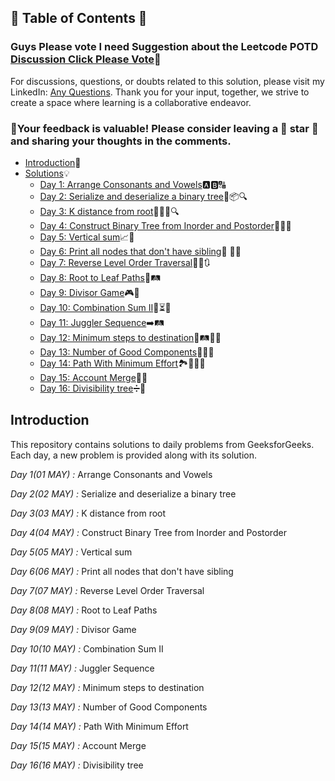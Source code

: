 ## 📜 Table of Contents 📜

### Guys Please vote I need Suggestion about the Leetcode POTD [Discussion Click Please Vote](https://github.com/Hunterdii/GeeksforGeeks-POTD/discussions/2)🙏


For discussions, questions, or doubts related to this solution, please visit my LinkedIn: [Any Questions](https://www.linkedin.com/in/het-patel-8b110525a/). Thank you for your input, together, we strive to create a space where learning is a collaborative endeavor.

### 🔮Your feedback is valuable! Please consider leaving a 🌟 star 🌟 and sharing your thoughts in the comments.
- [Introduction](https://github.com/Hunterdii/GeeksforGeeks-POTD/blob/main/README.md)📝
- [Solutions](https://github.com/Hunterdii/GeeksforGeeks-POTD/tree/main/May%202024%20GFG%20SOLUTION)💡
  - [Day 1: Arrange Consonants and Vowels](https://github.com/Hunterdii/GeeksforGeeks-POTD/blob/main/May%202024%20GFG%20SOLUTION/01(May)%20Arrange%20Consonants%20and%20Vowels.md)🅰️🅱️🔠
  - [Day 2: Serialize and deserialize a binary tree](https://github.com/Hunterdii/GeeksforGeeks-POTD/blob/main/May%202024%20GFG%20SOLUTION/02(May)%20Serialize%20and%20deserialize%20a%20binary%20tree.md)🌳📦🔍
  - [Day 3: K distance from root](https://github.com/Hunterdii/GeeksforGeeks-POTD/blob/main/May%202024%20GFG%20SOLUTION/03(May)%20K%20distance%20from%20root.md)🌳🏃‍♂️🔍
  - [Day 4: Construct Binary Tree from Inorder and Postorder](https://github.com/Hunterdii/GeeksforGeeks-POTD/blob/main/May%202024%20GFG%20SOLUTION/04(May)%20Construct%20Binary%20Tree%20from%20Inorder%20and%20Postorder.md)🧱🔢🌳
  - [Day 5: Vertical sum](https://github.com/Hunterdii/GeeksforGeeks-POTD/blob/main/May%202024%20GFG%20SOLUTION/05(May)%20Vertical%20sum.md)📈🧮
  - [Day 6: Print all nodes that don't have sibling](https://github.com/Hunterdii/GeeksforGeeks-POTD/blob/main/May%202024%20GFG%20SOLUTION/06(May)%20Print%20all%20nodes%20that%20don't%20have%20sibling.md)🌿 👥🚫
  - [Day 7: Reverse Level Order Traversal](https://github.com/Hunterdii/GeeksforGeeks-POTD/blob/main/May%202024%20GFG%20SOLUTION/07(May)%20Reverse%20Level%20Order%20Traversal.md)🕵️‍♂️🔃
  - [Day 8: Root to Leaf Paths](https://github.com/Hunterdii/GeeksforGeeks-POTD/blob/main/May%202024%20GFG%20SOLUTION/08(May)%20Root%20to%20Leaf%20Paths.md)🍃🛤️
  - [Day 9: Divisor Game](https://github.com/Hunterdii/GeeksforGeeks-POTD/blob/main/May%202024%20GFG%20SOLUTION/09(May)%20Divisor%20Game.md)🎮👾
  - [Day 10: Combination Sum II](https://github.com/Hunterdii/GeeksforGeeks-POTD/blob/main/May%202024%20GFG%20SOLUTION/10(May)%20Combination%20Sum%20II.md)🎯⏳🔢
  - [Day 11: Juggler Sequence](https://github.com/Hunterdii/GeeksforGeeks-POTD/blob/main/May%202024%20GFG%20SOLUTION/11(May)%20Juggler%20Sequence.md)➡️🛤️
  - [Day 12: Minimum steps to destination](https://github.com/Hunterdii/GeeksforGeeks-POTD/blob/main/May%202024%20GFG%20SOLUTION/12(May)%20Minimum%20steps%20to%20destination.md)🏁🛤️🚶‍♂️
  - [Day 13: Number of Good Components](https://github.com/Hunterdii/GeeksforGeeks-POTD/blob/main/May%202024%20GFG%20SOLUTION/13(May)%20Number%20of%20Good%20Components.md)🔢🌟🧩
  - [Day 14: Path With Minimum Effort](https://github.com/Hunterdii/GeeksforGeeks-POTD/blob/main/May%202024%20GFG%20SOLUTION/14(May)%20Path%20With%20Minimum%20Effort.md)🏞️🥾🧗‍♂️
  - [Day 15: Account Merge](https://github.com/Hunterdii/GeeksforGeeks-POTD/blob/main/May%202024%20GFG%20SOLUTION/15(May)%20Account%20Merge.md)📧🤝
  - [Day 16: Divisibility tree](https://github.com/Hunterdii/GeeksforGeeks-POTD/blob/main/May%202024%20GFG%20SOLUTION/16(May)%20Divisibility%20tree.md)➗🌳
## Introduction

This repository contains solutions to daily problems from GeeksforGeeks. Each day, a new problem is provided along with its solution.

*Day 1(01 MAY) :* Arrange Consonants and Vowels

*Day 2(02 MAY) :* Serialize and deserialize a binary tree

*Day 3(03 MAY) :* K distance from root

*Day 4(04 MAY) :* Construct Binary Tree from Inorder and Postorder

*Day 5(05 MAY) :* Vertical sum

*Day 6(06 MAY) :* Print all nodes that don't have sibling

*Day 7(07 MAY) :* Reverse Level Order Traversal

*Day 8(08 MAY) :* Root to Leaf Paths

*Day 9(09 MAY) :* Divisor Game

*Day 10(10 MAY) :* Combination Sum II

*Day 11(11 MAY) :* Juggler Sequence

*Day 12(12 MAY) :* Minimum steps to destination

*Day 13(13 MAY) :* Number of Good Components

*Day 14(14 MAY) :* Path With Minimum Effort

*Day 15(15 MAY) :* Account Merge 

*Day 16(16 MAY) :* Divisibility tree
